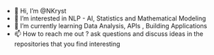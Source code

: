 - 👋 Hi, I’m @NKryst
- 👀 I’m interested in NLP - AI, Statistics and Mathematical Modeling
- 🌱 I’m currently learning Data Analysis, APIs , Building Applications
- 📫 How to reach me out ? ask questions and discuss ideas in the repositories that you find interesting

<!---
NKryst/NKryst is a ✨ special ✨ repository because its `README.md` (this file) appears on your GitHub profile.
You can click the Preview link to take a look at your changes.
--->
